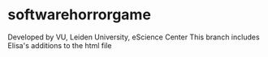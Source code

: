 # softwarehorrorgame

Developed by VU, Leiden University, eScience Center
This branch includes Elisa's additions to the html file
